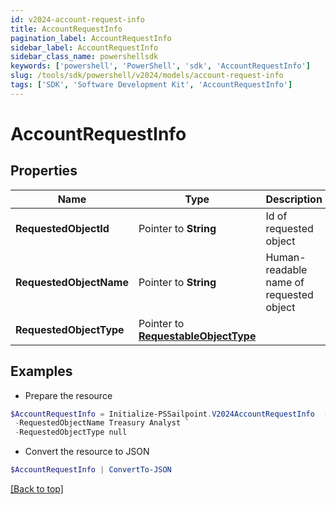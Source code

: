```yaml
---
id: v2024-account-request-info
title: AccountRequestInfo
pagination_label: AccountRequestInfo
sidebar_label: AccountRequestInfo
sidebar_class_name: powershellsdk
keywords: ['powershell', 'PowerShell', 'sdk', 'AccountRequestInfo'] 
slug: /tools/sdk/powershell/v2024/models/account-request-info
tags: ['SDK', 'Software Development Kit', 'AccountRequestInfo']
---
```



# AccountRequestInfo

## Properties

Name | Type | Description | Notes
------------ | ------------- | ------------- | -------------
**RequestedObjectId** |  Pointer to **String** | Id of requested object | [optional] 
**RequestedObjectName** |  Pointer to **String** | Human-readable name of requested object | [optional] 
**RequestedObjectType** |  Pointer to [**RequestableObjectType**](requestable-object-type) |  | [optional] 

## Examples

- Prepare the resource
```powershell
$AccountRequestInfo = Initialize-PSSailpoint.V2024AccountRequestInfo  -RequestedObjectId 2c91808563ef85690164001c31140c0c `
 -RequestedObjectName Treasury Analyst `
 -RequestedObjectType null
```

- Convert the resource to JSON
```powershell
$AccountRequestInfo | ConvertTo-JSON
```


[[Back to top]](#) 

